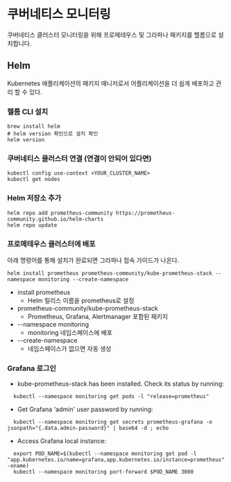 
# 쿠버네티스 모니터링
쿠버네티스 클러스터 모니터링을 위해 프로메테우스 및 그라파나 패키지를 헬름으로 설치합니다.

## Helm
Kubernetes 애플리케이션의 패키지 매니저로서 어플리케이션을 더 쉽게 배포하고 관리 할 수 있다.

### 헬름 CLI 설치
```
brew install helm
# helm version 확인으로 설치 확인
helm version
```

### 쿠버네티스 클러스터 연결 (연결이 안되어 있다면)
```
kubectl config use-context <YOUR_CLUSTER_NAME>
kubectl get nodes
```

### Helm 저장소 추가
```
helm repo add prometheus-community https://prometheus-community.github.io/helm-charts
helm repo update
```

### 프로메테우스 클러스터에 배포
아래 명령어를 통해 설치가 완료되면 그라파나 접속 가이드가 나온다.
```
helm install prometheus prometheus-community/kube-prometheus-stack --namespace monitoring --create-namespace
```

* install prometheus
  * Helm 릴리스 이름을 prometheus로 설정
* prometheus-community/kube-prometheus-stack 
  * Prometheus, Grafana, Alertmanager 포함된 패키지
* --namespace monitoring
  * monitoring 네임스페이스에 배포
* --create-namespace
  * 네임스페이스가 없으면 자동 생성


### Grafana 로그인
* kube-prometheus-stack has been installed. Check its status by running:
```
  kubectl --namespace monitoring get pods -l "release=prometheus"
```
* Get Grafana 'admin' user password by running:
```
  kubectl --namespace monitoring get secrets prometheus-grafana -o jsonpath="{.data.admin-password}" | base64 -d ; echo
```
* Access Grafana local instance:
```
  export POD_NAME=$(kubectl --namespace monitoring get pod -l "app.kubernetes.io/name=grafana,app.kubernetes.io/instance=prometheus" -oname)
  kubectl --namespace monitoring port-forward $POD_NAME 3000
```